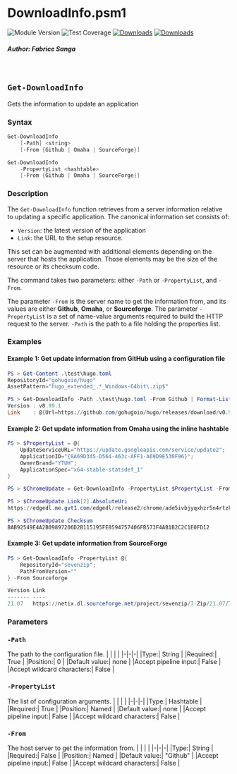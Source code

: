 # **DownloadInfo.psm1**
![Module Version](https://img.shields.io/badge/version-v5.0.1-yellow) ![Test Coverage](https://img.shields.io/badge/coverage-66.07%25-orange)
[![Downloads](https://img.shields.io/chocolatey/dt/download-info.extension?color=blue&label=Chocolatey%20%E2%AC%87%EF%B8%8F)](https://community.chocolatey.org/packages/download-info.extension) [![Downloads](https://img.shields.io/powershellgallery/dt/DownloadInfo?color=blue&label=PSGallery%20%E2%AC%87%EF%B8%8F)](https://www.powershellgallery.com/packages/DownloadInfo)
##### Author: Fabrice Sanga
<br/>

## **`Get-DownloadInfo`**
Gets the information to update an application
<br/>

### **Syntax**
```PowerShell
Get-DownloadInfo
    [-Path] <string>
    [-From {Github | Omaha | SourceForge}]

Get-DownloadInfo
    -PropertyList <hashtable>
    [-From {Github | Omaha | SourceForge}]
```

### **Description**
The `Get-DownloadInfo` function retrieves from a server information relative to updating a specific application. The canonical information set consists of:
- `Version`: the latest version of the application
- `Link`: the URL to the setup resource.

This set can be augmented with additional elements depending on the server that hosts the application. Those elements may be the size of the resource or its checksum code.

The command takes two parameters: either `-Path` or `-PropertyList`, and `-From`.

The parameter `-From` is the server name to get the information from, and its values are either **Github**, **Omaha**, or **Sourceforge**. The parameter `-PropertyList` is a set of name-value arguments required to build the HTTP request to the server. `-Path` is the path to a file holding the properties list.

### **Examples**

#### **Example 1: Get update information from GitHub using a configuration file**
```PowerShell
PS > Get-Content .\test\hugo.toml
RepositoryId="gohugoio/hugo"
AssetPattern="hugo_extended_.*_Windows-64bit\.zip$"

PS > Get-DownloadInfo -Path .\test\hugo.toml -From Github | Format-List
Version : v0.99.1
Link    : @{Url=https://github.com/gohugoio/hugo/releases/download/v0.99.1/hugo_extended_0.99.1_Windows-64bit.zip; Size=18560918}
```

#### **Example 2: Get update information from Omaha using the inline hashtable**
```PowerShell
PS > $PropertyList = @{
    UpdateServiceURL="https://update.googleapis.com/service/update2";
    ApplicationID="{8A69D345-D564-463c-AFF1-A69D9E530F96}";
    OwnerBrand="YTUH";
    ApplicationSpec="x64-stable-statsdef_1"
}

PS > $ChromeUpdate = Get-DownloadInfo -PropertyList $PropertyList -From Omaha

PS > $ChromeUpdate.Link[2].AbsoluteUri
https://edgedl.me.gvt1.com/edgedl/release2/chrome/ade5ivbjyqxhzr5n4rtzkimdjmpq_102.0.5005.63/102.0.5005.63_chrome_installer.exe

PS > $ChromeUpdate.Checksum
BAB92549E4A2B09897206D2B115195FE8594757406FB573F4AB1B2C2C1E0FD12
```

#### **Example 3: Get update information from SourceForge**
```PowerShell
PS > Get-DownloadInfo -PropertyList @{
    RepositoryId="sevenzip";
    PathFromVersion=""
} -From Sourceforge

Version Link
------- ----
21.07   https://netix.dl.sourceforge.net/project/sevenzip/7-Zip/21.07/7z2107-x64.exe
```

### **Parameters**

### **`-Path`**
The path to the configuration file.
| | | |
|-|-|-|
|Type:| String |
|Required:| True |
|Position:| 0 |
|Default value:| none |
|Accept pipeline input:| False |
|Accept wildcard characters:| False |

### **`-PropertyList`**
The list of configuration arguments.
| | | |
|-|-|-|
|Type:| Hashtable |
|Required:| True |
|Position:| Named |
|Default value:| none |
|Accept pipeline input:| False |
|Accept wildcard characters:| False |

### **`-From`**
The host server to get the information from.
| | | |
|-|-|-|
|Type:| String |
|Required:| False |
|Position:| Named |
|Default value:| "Github" |
|Accept pipeline input:| False |
|Accept wildcard characters:| False |

